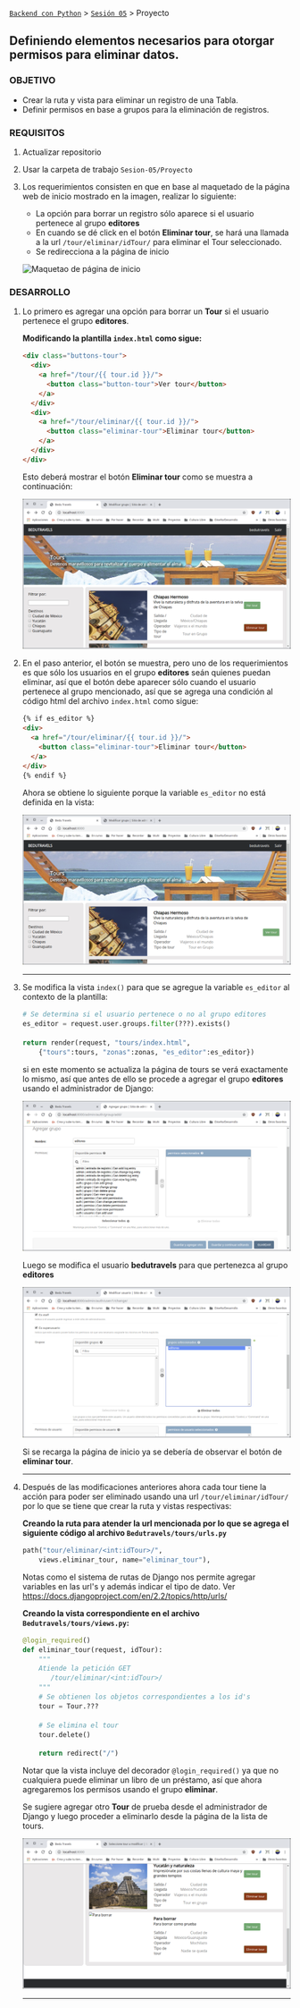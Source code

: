 [`Backend con Python`](../../Readme.md) > [`Sesión 05`](../Readme.md) > Proyecto
## Definiendo elementos necesarios para otorgar permisos para eliminar datos.

### OBJETIVO
- Crear la ruta y vista para eliminar un registro de una Tabla.
- Definir permisos en base a grupos para la eliminación de registros.

### REQUISITOS
1. Actualizar repositorio
1. Usar la carpeta de trabajo `Sesion-05/Proyecto`
1. Los requerimientos consisten en que en base al maquetado de la página web de inicio mostrado en la imagen, realizar lo siguiente:
   - La opción para borrar un registro sólo aparece si el usuario pertenece al grupo __editores__
   - En cuando se dé click en el botón __Eliminar tour__, se hará una llamada a la url `/tour/eliminar/idTour/` para eliminar el Tour seleccionado.
   - Se redirecciona a la página de inicio

   ![Maquetao de página de inicio](assets/pagina-inicio-borrar-01.png)

### DESARROLLO
1. Lo primero es agregar una opción para borrar un __Tour__ si el usuario pertenece el grupo __editores__.

   __Modificando la plantilla `index.html` como sigue:__

   ```html
   <div class="buttons-tour">
     <div>
       <a href="/tour/{{ tour.id }}/">
         <button class="button-tour">Ver tour</button>
       </a>
     </div>
     <div>
       <a href="/tour/eliminar/{{ tour.id }}/">
         <button class="eliminar-tour">Eliminar tour</button>
       </a>
     </div>
   </div>
   ```
   Esto deberá mostrar el botón __Eliminar tour__ como se muestra a continuación:

   ![Botón eliminar tour](assets/eliminar-01.png)

1. En el paso anterior, el botón se muestra, pero uno de los requerimientos es que sólo los usuarios en el grupo __editores__ seán quienes puedan eliminar, así que el botón debe aparecer sólo cuando el usuario pertenece al grupo mencionado, así que se agrega una condición al código html del archivo `index.html` como sigue:

   ```html
   {% if es_editor %}
   <div>
     <a href="/tour/eliminar/{{ tour.id }}/">
       <button class="eliminar-tour">Eliminar tour</button>
     </a>
   </div>
   {% endif %}
   ```
   Ahora se obtiene lo siguiente porque la variable `es_editor` no está definida en la vista:

   ![Botón eliminar tour](assets/eliminar-02.png)
   ***   

1. Se modifica la vista `index()` para que se agregue la variable `es_editor` al contexto de la plantilla:

   ```python
   # Se determina si el usuario pertenece o no al grupo editores
   es_editor = request.user.groups.filter(???).exists()

   return render(request, "tours/index.html",
       {"tours":tours, "zonas":zonas, "es_editor":es_editor})
   ```
   si en este momento se actualiza la página de tours se verá exactamente lo mismo, así que antes de ello se procede a agregar el grupo __editores__ usando el administrador de Django:

   ![Agregando grupo editores](assets/eliminar-03.png)

   Luego se modifica el usuario __bedutravels__ para que pertenezca al grupo __editores__

   ![Usuario bedutravels con grupo editores](assets/eliminar-04.png)

   Si se recarga la página de inicio ya se debería de observar el botón de __eliminar tour__.
   ***

1. Después de las modificaciones anteriores ahora cada tour tiene la acción para poder ser eliminado usando una url `/tour/eliminar/idTour/` por lo que se tiene que crear la ruta y vistas respectivas:

   __Creando la ruta para atender la url mencionada por lo que se agrega el siguiente código al archivo `Bedutravels/tours/urls.py`__

   ```python
   path("tour/eliminar/<int:idTour>/",
       views.eliminar_tour, name="eliminar_tour"),
   ```
   Notas como el sistema de rutas de Django nos permite agregar variables en las url's y además indicar el tipo de dato. Ver https://docs.djangoproject.com/en/2.2/topics/http/urls/

   __Creando la vista correspondiente en el archivo `Bedutravels/tours/views.py`:__

   ```python
   @login_required()
   def eliminar_tour(request, idTour):
       """
       Atiende la petición GET
          /tour/eliminar/<int:idTour>/
       """
       # Se obtienen los objetos correspondientes a los id's
       tour = Tour.???

       # Se elimina el tour
       tour.delete()

       return redirect("/")
   ```
   Notar que la vista incluye del decorador `@login_required()` ya que no cualquiera puede eliminar un libro de un préstamo, así que ahora agregaremos los permisos usando el grupo __eliminar__.

   Se sugiere agregar otro __Tour__ de prueba desde el administrador de Django y luego proceder a eliminarlo desde la página de la lista de tours.

   ![Eliminando tour de prueba](assets/eliminar-05.png)
   ***
